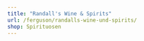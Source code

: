 ```yaml
---
title: "Randall's Wine & Spirits"
url: /ferguson/randalls-wine-und-spirits/
shop: Spirituosen
---
```

